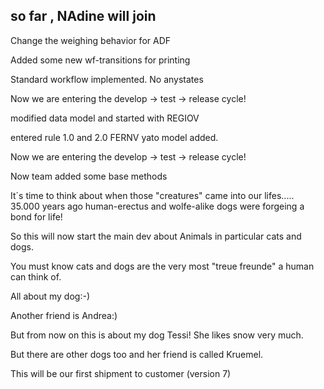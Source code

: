 so far , NAdine will join
--------

Change the weighing behavior for ADF

Added some new wf-transitions for printing

Standard workflow implemented. No anystates

Now we are entering the develop -> test -> release cycle!

modified data model and started with REGIOV

entered rule 1.0 and 2.0 FERNV
yato model added.



Now we are entering the develop -> test -> release cycle!

Now team added some base methods

It´s time to think about when those "creatures" came into
our lifes.....
35.000 years ago human-erectus and wolfe-alike dogs were 
forgeing a bond for life!

So this will now start the main dev about
Animals
in particular cats and dogs.

You must know cats and dogs are the very most
"treue freunde"  a human can think of.

All about my dog:-)


Another friend is Andrea:)

But from now on this is about 
my dog Tessi!
She likes snow very much.

But there are other dogs too and
her friend is called Kruemel.

This will be our first shipment to customer (version 7)



